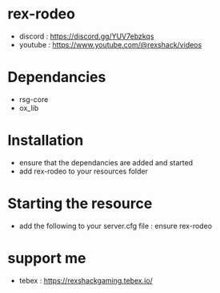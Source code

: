 # rex-rodeo
- discord : https://discord.gg/YUV7ebzkqs
- youtube : https://www.youtube.com/@rexshack/videos

# Dependancies
- rsg-core
- ox_lib

# Installation
- ensure that the dependancies are added and started
- add rex-rodeo to your resources folder

# Starting the resource
- add the following to your server.cfg file : ensure rex-rodeo

# support me
- tebex : https://rexshackgaming.tebex.io/